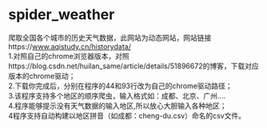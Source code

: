 # spider_weather
爬取全国各个城市的历史天气数据，此网站为动态网站，网站链接https://www.aqistudy.cn/historydata/  
1.对照自己的chrome浏览器版本，对照https://blog.csdn.net/huilan_same/article/details/51896672的博客，下载对应版本的chrome驱动；  
2.下载你完成后，分别在程序的44和93行改为自己的chrome驱动路径；  
3.该程序支持多个地区的顺序爬虫，输入格式如：成都、北京、广州....  
4.程序能够提示没有天气数据的输入地区,所以放心大胆输入各种地区；  
4程序支持自动构建以地区拼音（如成都：cheng-du.csv）命名的csv文件。  
